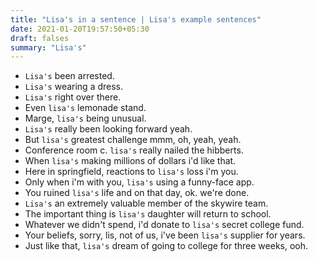 ```yaml
---
title: "Lisa's in a sentence | Lisa's example sentences"
date: 2021-01-20T19:57:50+05:30
draft: falses
summary: "Lisa's"
---
```

- `Lisa's` been arrested.
- `Lisa's` wearing a dress.
- `Lisa's` right over there.
- Even `lisa's` lemonade stand.
- Marge, `lisa's` being unusual.
- `Lisa's` really been looking forward yeah.
- But `lisa's` greatest challenge mmm, oh, yeah, yeah.
- Conference room c. `lisa's` really nailed the hibberts.
- When `lisa's` making millions of dollars i'd like that.
- Here in springfield, reactions to `lisa's` loss i'm you.
- Only when i'm with you, `lisa's` using a funny-face app.
- You ruined `lisa's` life and on that day, ok. we're done.
- `Lisa's` an extremely valuable member of the skywire team.
- The important thing is `lisa's` daughter will return to school.
- Whatever we didn't spend, i'd donate to `lisa's` secret college fund.
- Your beliefs, sorry, lis, not of us, i've been `lisa's` supplier for years.
- Just like that, `lisa's` dream of going to college for three weeks, ooh.
                 
